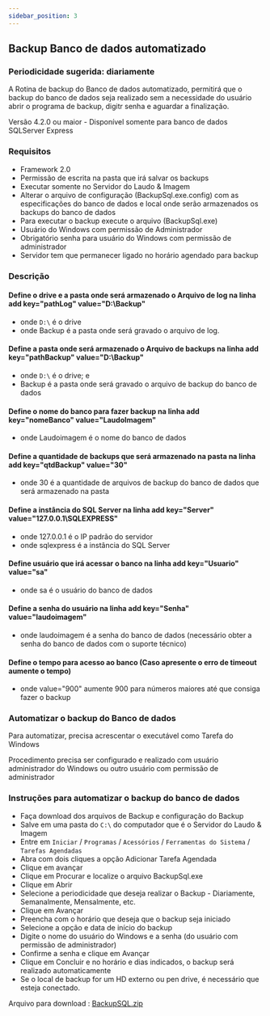 ```yaml
---
sidebar_position: 3
---
```


## Backup Banco de dados automatizado

### Periodicidade sugerida: diariamente

A Rotina de backup do Banco de dados automatizado, permitirá que o
backup do banco de dados seja realizado sem a necessidade do usuário
abrir o programa de backup, digitr senha e aguardar a finalização.

Versão 4.2.0 ou maior - Disponível somente para banco de dados
SQLServer Express

### Requisitos

-   Framework 2.0
-   Permissão de escrita na pasta que irá salvar os backups
-   Executar somente no Servidor do Laudo & Imagem
-   Alterar o arquivo de configuração (BackupSql.exe.config) com as
    especificações do banco de dados e local onde serão armazenados os
    backups do banco de dados
-   Para executar o backup execute o arquivo (BackupSql.exe)
-   Usuário do Windows com permissão de Administrador
-   Obrigatório senha para usuário do Windows com permissão de
    administrador
-   Servidor tem que permanecer ligado no horário agendado para backup

### Descrição

#### Define o drive e a pasta onde será armazenado o Arquivo de log na linha add key="pathLog" value="D:\Backup\"

-   onde `D:\` é o drive
-   onde Backup é a pasta onde será gravado o arquivo de log.

#### Define a pasta onde será armazenado o Arquivo de backups na linha add key="pathBackup" value="D:\Backup\"

-   onde `D:\` é o drive; e
-   Backup é a pasta onde será gravado o arquivo de backup do banco de
    dados

#### Define o nome do banco para fazer backup na linha add key="nomeBanco" value="LaudoImagem"

-   onde Laudoimagem é o nome do banco de dados

#### Define a quantidade de backups que será armazenado na pasta na linha add key="qtdBackup" value="30"

-   onde 30 é a quantidade de arquivos de backup do banco de dados que
    será armazenado na pasta

#### Define a instância do SQL Server na linha add key="Server" value="127.0.0.1\\SQLEXPRESS"

-   onde 127.0.0.1 é o IP padrão do servidor
-   onde sqlexpress é a instância do SQL Server

#### Define usuário que irá acessar o banco na linha add key="Usuario" value="sa"

-   onde sa é o usuário do banco de dados

#### Define a senha do usuário na linha add key="Senha" value="laudoimagem"

-   onde laudoimagem é a senha do banco de dados (necessário obter a
    senha do banco de dados com o suporte técnico)

#### Define o tempo para acesso ao banco (Caso apresente o erro de timeout aumente o tempo)

-   onde value="900" aumente 900 para números maiores até que consiga
    fazer o backup

### Automatizar o backup do Banco de dados

Para automatizar, precisa acrescentar o executável como Tarefa do
Windows

Procedimento precisa ser configurado e realizado com usuário
administrador do Windows ou outro usuário com permissão de
administrador

### Instruções para automatizar o backup do banco de dados

-   Faça download dos arquivos de Backup e configuração do Backup
-   Salve em uma pasta do `C:\` do computador que é o Servidor do Laudo &
    Imagem
-   Entre em `Iniciar` / `Programas` / `Acessórios` / `Ferramentas do Sistema` /
    `Tarefas Agendadas`
-   Abra com dois cliques a opção Adicionar Tarefa Agendada
-   Clique em avançar
-   Clique em Procurar e localize o arquivo BackupSql.exe
-   Clique em Abrir
-   Selecione a periodicidade que deseja realizar o Backup -
    Diariamente, Semanalmente, Mensalmente, etc.
-   Clique em Avançar
-   Preencha com o horário que deseja que o backup seja iniciado
-   Selecione a opção e data de início do backup
-   Digite o nome do usuário do Windows e a senha (do usuário com
    permissão de administrador)
-   Confirme a senha e clique em Avançar
-   Clique em Concluir e no horário e dias indicados, o backup será
    realizado automaticamente
-   Se o local de backup for um HD externo ou pen drive, é necessário
    que esteja conectado.

Arquivo para download :
[BackupSQL.zip](http://suporte.laudoimagem.com.br/download/BackupSQL.zip)